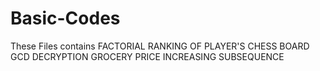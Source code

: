 # Basic-Codes
These Files contains 
FACTORIAL 
RANKING OF PLAYER'S
CHESS BOARD
GCD
DECRYPTION
GROCERY PRICE
INCREASING SUBSEQUENCE
